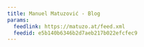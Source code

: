 ```yaml
---
title: Manuel Matuzović - Blog
params:
  feedlink: https://matuzo.at/feed.xml
  feedid: e5b140b6346b2d7aeb217b022efcfec9
---
```

